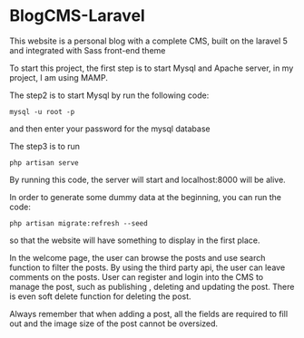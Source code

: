 # BlogCMS-Laravel
This website is a personal blog with a complete CMS, built on the laravel 5 and integrated with Sass front-end theme

To start this project, the first step is to start Mysql and Apache server, in my project, I am using MAMP.

The step2 is to start Mysql by run the following code:

```mysql -u root -p ```

and then enter your password for the mysql database

The step3 is to run 

```php artisan serve```

By running this code, the server will start and localhost:8000 will be alive. 

In order to generate some dummy data at the beginning, you can run the code:

``` php artisan migrate:refresh --seed ```

so that the website will have something to display in the first place.

In the welcome page, the user can browse the posts and use search function to filter the posts. By using the third party api, the user can leave comments on the posts. User can register and login into the CMS to manage the post, such as publishing , deleting and updating the post. There is even soft delete function for deleting the post. 

Always remember that when adding a post, all the fields are required to fill out and the image size of the post cannot be oversized. 


